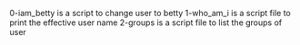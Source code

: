 0-iam_betty is a script to change user to betty
1-who_am_i is a script file to print the effective user name
2-groups is a script file to list the groups  of user
